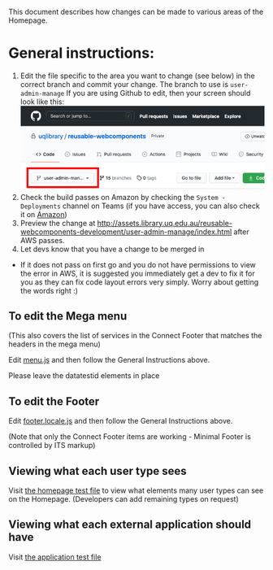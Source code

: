 This document describes how changes can be made to various areas of the Homepage.

# General instructions:

1. Edit the file specific to the area you want to change (see below) in the correct branch and commit your change.
   The branch to use is `user-admin-manage`
   If you are using Github to edit, then your screen should look like this:
   ![Demonstrating selecting the UX Services branch](https://raw.githubusercontent.com/uqlibrary/reusable-webcomponents/user-admin-manage/docs/demo-user-edit.png?token=AEOON3OI7JAK6MIRAWFOQYDAUNEXK 'Demonstrating selecting the UX Services branch')
2. Check the build passes on Amazon by checking the `System - Deployments` channel on Teams (if you have access, you can also check it on [Amazon](https://ap-southeast-2.console.aws.amazon.com/codesuite/codepipeline/pipelines/reusable-webcomponents-user-admin-manage/view?region=ap-southeast-2))
3. Preview the change at <http://assets.library.uq.edu.au/reusable-webcomponents-development/user-admin-manage/index.html> after AWS passes.
4. Let devs know that you have a change to be merged in

- If it does not pass on first go and you do not have permissions to view the error in AWS, it is suggested you immediately get a dev to fix it for you as they can fix code layout errors very simply. Worry about getting the words right :)

## To edit the Mega menu

(This also covers the list of services in the Connect Footer that matches the headers in the mega menu)

Edit [menu.js](https://github.com/uqlibrary/reusable-webcomponents/blob/user-admin-manage/src/locale/menu.js) and then follow the General Instructions above.

Please leave the datatestid elements in place

## To edit the Footer

Edit [footer.locale.js](https://github.com/uqlibrary/reusable-webcomponents/blob/user-admin-manage/src/ConnectFooter/connectfooter.locale.js) and then follow the General Instructions above.

(Note that only the Connect Footer items are working - Minimal Footer is controlled by ITS markup)

## Viewing what each user type sees

Visit [the homepage test file](https://github.com/uqlibrary/homepage-react/blob/user-admin-manage/cypress/e2e/homepage.spec.js#L9) to view what elements many user types can see on the Homepage. (Developers can add remaining types on request)

## Viewing what each external application should have

Visit [the application test file](https://github.com/uqlibrary/reusable-webcomponents/blob/user-admin-manage/playwrite/yesys/application.spec.js)
